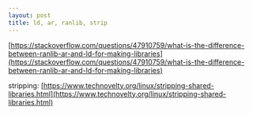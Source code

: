 ```yaml
---
layout: post
title: ld, ar, ranlib, strip
---
```


[https://stackoverflow.com/questions/47910759/what-is-the-difference-between-ranlib-ar-and-ld-for-making-libraries](https://stackoverflow.com/questions/47910759/what-is-the-difference-between-ranlib-ar-and-ld-for-making-libraries)

stripping: [https://www.technovelty.org/linux/stripping-shared-libraries.html](https://www.technovelty.org/linux/stripping-shared-libraries.html)

